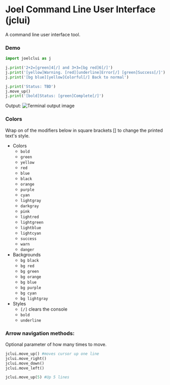 # Joel Command Line User Interface (jclui)
A command line user interface tool.


### Demo
```python
import joelclui as j

j.print('2+2=[green]4[/] and 3+3=[bg red]6[/]')
j.print('[yellow]Warning. [red][underline]Error[/] [green]Success[/]')
j.print('[bg blue][yellow]Colorful[/] Back to normal')

j.print('Status: TBD')
j.move_up()
j.print('[bold]Status: [green]Complete[/]')

```
Output:
![Terminal output image](https://w.joelgrayson.com/image/joelclui%20demo.jpg)
### Colors
Wrap on of the modifiers below in square brackets [] to change the printed text's style.
* Colors
    * `bold`
    * `green`
    * `yellow`
    * `red`
    * `blue`
    * `black`
    * `orange`
    * `purple`
    * `cyan`
    * `lightgray`
    * `darkgray`
    * `pink`
    * `lightred`
    * `lightgreen`
    * `lightblue`
    * `lightcyan`
    * `success`
    * `warn`
    * `danger`
* Backgrounds
    * `bg black`
    * `bg red`
    * `bg green`
    * `bg orange`
    * `bg blue`
    * `bg purple`
    * `bg cyan`
    * `bg lightgray`
* Styles
    * `[/]` clears the console
    * `bold`
    * `underline`

### Arrow navigation methods:
Optional parameter of how many times to move.
```python
jclui.move_up() #moves cursor up one line
jclui.move_right()
jclui.move_down()
jclui.move_left()

jclui.move_up(5) #Up 5 lines
```